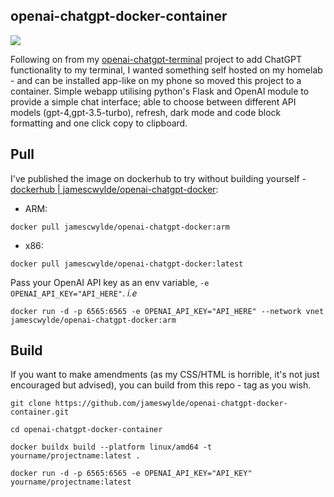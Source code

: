 ## openai-chatgpt-docker-container

![](https://imgur.com/GfLHsAq.png)

Following on from my [openai-chatgpt-terminal](https://github.com/jameswylde/openai-chatgpt-terminal) project to add ChatGPT functionality to my terminal, I wanted something self hosted on my homelab - and can be installed app-like on my phone so moved this project to a container. Simple webapp utilising python's Flask and OpenAI module to provide a simple chat interface; able to choose between different API models (gpt-4,gpt-3.5-turbo), refresh, dark mode and code block formatting and one click copy to clipboard.


## Pull

I've published the image on dockerhub to try without building yourself - [dockerhub | jamescwylde/openai-chatgpt-docker](https://hub.docker.com/repository/docker/jamescwylde/openai-chatgpt-docker/general):

- ARM:
```
docker pull jamescwylde/openai-chatgpt-docker:arm
```
- x86:
```
docker pull jamescwylde/openai-chatgpt-docker:latest
```

Pass your OpenAI API key as an env variable, `-e OPENAI_API_KEY="API_HERE"`. _i.e_

```
docker run -d -p 6565:6565 -e OPENAI_API_KEY="API_HERE" --network vnet jamescwylde/openai-chatgpt-docker:arm
```



## Build

If you want to make amendments (as my CSS/HTML is horrible, it's not just encouraged but advised), you can build from this repo - tag as you wish. 

```
git clone https://github.com/jameswylde/openai-chatgpt-docker-container.git
```
```
cd openai-chatgpt-docker-container
```

```
docker buildx build --platform linux/amd64 -t yourname/projectname:latest .
```
```
docker run -d -p 6565:6565 -e OPENAI_API_KEY="API_KEY" yourname/projectname:latest 
```
